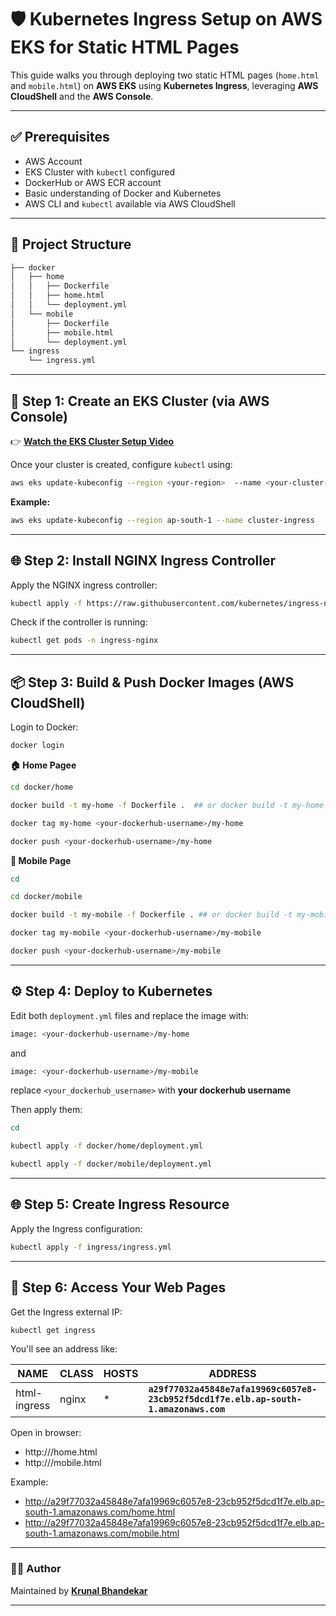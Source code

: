 # 🛡️ Kubernetes Ingress Setup on AWS EKS for Static HTML Pages

This guide walks you through deploying two static HTML pages (`home.html` and `mobile.html`) on **AWS EKS** using **Kubernetes Ingress**, leveraging **AWS CloudShell** and the **AWS Console**.

---

## ✅ Prerequisites

- AWS Account
- EKS Cluster with `kubectl` configured
- DockerHub or AWS ECR account
- Basic understanding of Docker and Kubernetes
- AWS CLI and `kubectl` available via AWS CloudShell

---

## 📁 Project Structure

```bash
├── docker
│   ├── home
│   │   ├── Dockerfile
│   │   ├── home.html
│   │   └── deployment.yml
│   └── mobile
│       ├── Dockerfile
│       ├── mobile.html
│       └── deployment.yml
└── ingress
    └── ingress.yml
```

---

## 🚀 Step 1: Create an EKS Cluster (via AWS Console)

👉 **[Watch the EKS Cluster Setup Video](https://drive.google.com/file/d/1xZGNourGj8O7jQJuzwy-7SVm74DYC_jB/view?usp=sharing)**

Once your cluster is created, configure `kubectl` using:

```bash
aws eks update-kubeconfig --region <your-region>  --name <your-cluster-name>
```

**Example:**

```bash
aws eks update-kubeconfig --region ap-south-1 --name cluster-ingress
```

---

## 🌐 Step 2: Install NGINX Ingress Controller

Apply the NGINX ingress controller:

```bash
kubectl apply -f https://raw.githubusercontent.com/kubernetes/ingress-nginx/controller-v1.9.4/deploy/static/provider/aws/deploy.yaml
```

Check if the controller is running:

```bash
kubectl get pods -n ingress-nginx
```

---

## 📦 Step 3: Build & Push Docker Images (AWS CloudShell)

Login to Docker:

```bash
docker login
```

**🏠 Home Pagee**

```bash
cd docker/home
```

```bash
docker build -t my-home -f Dockerfile .  ## or docker build -t my-home .
```

```bash
docker tag my-home <your-dockerhub-username>/my-home
```

```bash
docker push <your-dockerhub-username>/my-home
```

**📱 Mobile Page**

```bash
cd
```

```bash
cd docker/mobile
```

```bash
docker build -t my-mobile -f Dockerfile . ## or docker build -t my-mobile .
```

```bash
docker tag my-mobile <your-dockerhub-username>/my-mobile
```

```bash
docker push <your-dockerhub-username>/my-mobile
```

---

## ⚙️ Step 4: Deploy to Kubernetes

Edit both `deployment.yml` files and replace the image with:

```bash
image: <your-dockerhub-username>/my-home
```

and

```bash
image: <your-dockerhub-username>/my-mobile
```

replace `<your_dockerhub_username>` with **your dockerhub username**

Then apply them:

```bash
cd
```

```bash
kubectl apply -f docker/home/deployment.yml
```

```bash
kubectl apply -f docker/mobile/deployment.yml
```

---

## 🌐 Step 5: Create Ingress Resource

Apply the Ingress configuration:

```bash
kubectl apply -f ingress/ingress.yml
```

---

## 🔗 Step 6: Access Your Web Pages

Get the Ingress external IP:

```bash
kubectl get ingress
```

You'll see an address like:

| NAME         | CLASS | HOSTS | ADDRESS                                                                              | PORTS | AGE |
| ------------ | ----- | ----- | ------------------------------------------------------------------------------------ | ----- | --- |
| html-ingress | nginx | \*    | **`a29f77032a45848e7afa19969c6057e8-23cb952f5dcd1f7e.elb.ap-south-1.amazonaws.com`** | 80    | 1m  |

Open in browser:

- http://<ELB-DNS>/home.html
- http://<ELB-DNS>/mobile.html

Example:

- http://a29f77032a45848e7afa19969c6057e8-23cb952f5dcd1f7e.elb.ap-south-1.amazonaws.com/home.html
- http://a29f77032a45848e7afa19969c6057e8-23cb952f5dcd1f7e.elb.ap-south-1.amazonaws.com/mobile.html

---

### 👨‍💻 Author

Maintained by **[Krunal Bhandekar](https://www.linkedin.com/in/krunal-bhandekar/)**

---
